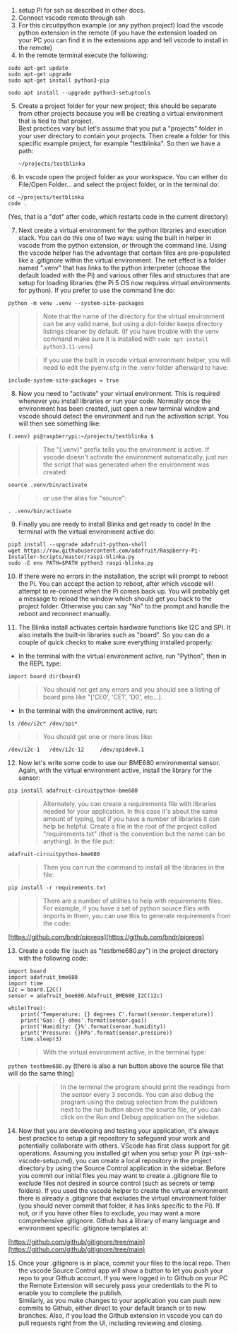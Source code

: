 1. setup Pi for ssh as described in other docs.
2. Connect vscode remote through ssh
3. For this circuitpython example (or any python project) load the vscode python extension in the remote (if you have the extension loaded on your PC you can find it in the extensions app and tell vscode to install in the remote)
4. In the remote terminal execute the following:
```
sudo apt-get update
sudo apt-get upgrade
sudo apt-get install python3-pip

sudo apt install --upgrade python3-setuptools
```

5. Create a project folder for your new project; this should be separate from other projects
because you will be creating a virtual environment that is tied to that project.  
Best practices vary but let's assume that you put a "projects" folder in your user directory
to contain your projects.  Then create a folder for this specific example project, 
for example "testblinka".  So then we have a path:

    `~/projects/testblinka`

6. In vscode open the project folder as your workspace.  You can either do File/Open Folder... and select the 
project folder, or in the terminal do:
```
cd ~/projects/testblinka
code .
```

(Yes, that is a "dot" after code, which restarts code in the current directory)

7. Next create a virtual environment for the python libraries and execution stack.
You can do this one of two ways: using the built in helper in vscode from the python extension,
or through the command line.  Using the vscode helper has the advantage that certain files
are pre-populated like a .gitignore within the virtual environment.  The net effect is a folder
named ".venv" that has links to the python interpreter (choose the default loaded with the Pi) and 
various other files and structures that are setup for loading libraries (the Pi 5 OS now requires virtual environments for python).
If you prefer to use the command line do:

`python -m venv .venv --system-site-packages`

>>Note that the name of the directory for the virtual environment can be any valid name,
but using a dot-folder keeps directory listings cleaner by default.
(If you have trouble with the venv command make sure it is installed with `sudo apt install python3.11-venv`)

>>If you use the built in vscode virtual environment helper, you will need to edit the 
pyenv.cfg in the .venv folder afterward to have:

`include-system-site-packages = true`

8. Now you need to "activate" your virtual environment.  This is required whenever you 
install libraries or run your code.  Normally once the environment has been created, just 
open a new terminal window and vscode should detect the environment and run the activation script.
You will then see something like:

`(.venv) pi@raspberrypi:~/projects/testblinka $`

>>The "(.venv)" prefix tells you the environment is active.  If vscode doesn't activate the environment
automatically, just run the script that was generated when the environment was created:

`source .venv/bin/activate`

>>or use the alias for "source":

`. .venv/bin/activate`

9. Finally you are ready to install Blinka and get ready to code!
In the terminal with the virtual environment active do:

```
pip3 install --upgrade adafruit-python-shell
wget https://raw.githubusercontent.com/adafruit/Raspberry-Pi-Installer-Scripts/master/raspi-blinka.py
sudo -E env PATH=$PATH python3 raspi-blinka.py
```

10. If there were no errors in the installation, the script will prompt to reboot the Pi. You can accept the 
action to reboot, after which vscode will attempt to re-connect when the Pi comes back up.  You will probably 
get a message to reload the window which should get you back to the project folder.  Otherwise you can say "No" 
to the prompt and handle the reboot and reconnect manually.

11.  The Blinka install activates certain hardware functions like I2C and SPI.  It also installs the built-in 
libraries such as "board".  So you can do a couple of quick checks to make sure everything installed properly:
* In the terminal with the virtual environment active, run "Python", then in the REPL type:

`import board
dir(board)`

>>You should not get any errors and you should see a listing of board pins like "['CE0', 'CE1', 'D0', etc...].
* In the terminal with the environment active, run:

`ls /dev/i2c* /dev/spi*`

>>You should get one or more lines like:

`/dev/i2c-1   /dev/i2c-12     /dev/spidev0.1`

12. Now let's write some code to use our BME680 environmental sensor.  Again, with the virtual environment active, 
install the library for the sensor:

`pip install adafruit-circuitpython-bme680`

>>Alternately, you can create a requirements file with libraries needed for your application.  In this case it's about 
the same amount of typing, but if you have a number of libraries it can help be helpful.  Create a file in the 
root of the project called "requirements.txt" (that is the convention but the name can be anything).  In the file put:

`adafruit-circuitpython-bme680`

>>Then you can run the command to install all the libraries in the file:

`pip install -r requirements.txt`

>>There are a number of utilities to help with requirements files. For example, if you have a set of 
python source files with imports in them, you can use this to generate requirements from the code:

[https://github.com/bndr/pipreqs](https://github.com/bndr/pipreqs)

13. Create a code file (such as "testbme680.py") in the project directory with the following code:

```
import board
import adafruit_bme680
import time
i2c = board.I2C()
sensor = adafruit_bme680.Adafruit_BME680_I2C(i2c)

while(True):
    print('Temperature: {} degrees C'.format(sensor.temperature))
    print('Gas: {} ohms'.format(sensor.gas))
    print('Humidity: {}%'.format(sensor.humidity))
    print('Pressure: {}hPa'.format(sensor.pressure))
    time.sleep(3)
```
>>With the virtual environment active, in the terminal type:

`python testbme680.py`  (there is also a run button above the source file that will do the same thing)

>>>In the terminal the program should print the readings from the sensor every 3 seconds.  You can also debug the 
program using the debug selection from the pulldown next to the run button above the source file, or you can click 
on the Run and Debug application on the sidebar.

14.  Now that you are developing and testing your application, it's always best practice to setup a git repository 
to safeguard your work and potentially collaborate with others.  VScode has first class support for git operations. 
Assuming you installed git when you setup your Pi (rpi-ssh-vscode-setup.md), you can create a local repository in 
the project directory by using the Source Control application in the sidebar.  Before you commit our initial files 
you may want to create a .gitignore file to exclude files not desired in source control (such as secrets or temp folders). 
If you used the vscode helper to create the virtual environment there is already a .gitignore that excludes the 
virtual environment folder (you should never commit that folder, it has links specific to the Pi).  If not, or if 
you have other files to exclude, you may want a more comprehensive .gitignore.  Github has a library of many 
language and environment specific .gitignore templates at:

[https://github.com/github/gitignore/tree/main](https://github.com/github/gitignore/tree/main)

15.  Once your .gitignore is in place, commit your files to the local repo.  Then the vscode Source Control app will 
show a button to let you push your repo to your Github account.  If you were logged in to Github on your PC 
the Remote Extension will securely pass your credentials to the Pi to enable you to complete the publish.  
Similarly, as you make changes to your application you can push new commits to Github, either direct to your 
default branch or to new branches.  Also, if you load the Github extension in vscode you can do pull requests 
right from the UI, including reviewing and closing.


